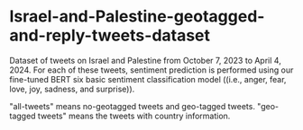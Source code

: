 # Israel-and-Palestine-geotagged-and-reply-tweets-dataset
Dataset of tweets on Israel and Palestine from October 7, 2023 to April 4, 2024. 
For each of these tweets, sentiment prediction is performed using our fine-tuned BERT six basic sentiment classification model ((i.e., anger, fear, love, joy, sadness, and surprise)).

"all-tweets" means no-geotagged tweets and geo-tagged tweets.
"geo-tagged tweets" means the tweets with country information.

